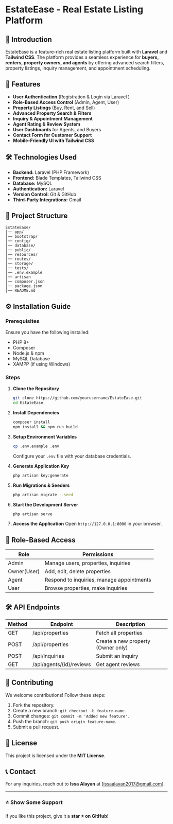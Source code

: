 # EstateEase - Real Estate Listing Platform

## 🚀 Introduction
EstateEase is a feature-rich real estate listing platform built with **Laravel** and **Tailwind CSS**. The platform provides a seamless experience for **buyers, renters, property owners, and agents** by offering advanced search filters, property listings, inquiry management, and appointment scheduling. 

## 🌟 Features
- **User Authentication** (Registration & Login via Laravel )
- **Role-Based Access Control** (Admin, Agent, User)
- **Property Listings** (Buy, Rent, and Sell)
- **Advanced Property Search & Filters**
- **Inquiry & Appointment Management**
- **Agent Rating & Review System**
- **User Dashboards** for  Agents, and Buyers
- **Contact Form for Customer Support**
- **Mobile-Friendly UI with Tailwind CSS**

## 🛠️ Technologies Used
- **Backend:** Laravel (PHP Framework)
- **Frontend:** Blade Templates, Tailwind CSS
- **Database:** MySQL
- **Authentication:** Laravel
- **Version Control:** Git & GitHub
- **Third-Party Integrations:** Gmail

## 📂 Project Structure
```
EstateEase/
│── app/
│── bootstrap/
│── config/
│── database/
│── public/
│── resources/
│── routes/
│── storage/
│── tests/
│── .env.example
│── artisan
│── composer.json
│── package.json
│── README.md
```

## ⚙️ Installation Guide
### Prerequisites
Ensure you have the following installed:
- PHP 8+
- Composer
- Node.js & npm
- MySQL Database
- XAMPP (if using Windows)

### Steps
1. **Clone the Repository**
   ```sh
   git clone https://github.com/yourusername/EstateEase.git
   cd EstateEase
   ```
2. **Install Dependencies**
   ```sh
   composer install
   npm install && npm run build
   ```
3. **Setup Environment Variables**
   ```sh
   cp .env.example .env
   ```
   Configure your `.env` file with your database credentials.

4. **Generate Application Key**
   ```sh
   php artisan key:generate
   ```

5. **Run Migrations & Seeders**
   ```sh
   php artisan migrate --seed
   ```

6. **Start the Development Server**
   ```sh
   php artisan serve
   ```

7. **Access the Application**
   Open `http://127.0.0.1:8000` in your browser.

## 🔐 Role-Based Access
| Role     | Permissions |
|----------|------------|
| Admin    | Manage users, properties, inquiries |
| Owner(User)    | Add, edit, delete properties |
| Agent    | Respond to inquiries, manage appointments |
| User     | Browse properties, make inquiries |

## 🛠️ API Endpoints
| Method | Endpoint                 | Description |
|--------|--------------------------|-------------|
| GET    | /api/properties          | Fetch all properties |
| POST   | /api/properties          | Create a new property (Owner only) |
| POST   | /api/inquiries           | Submit an inquiry |
| GET    | /api/agents/{id}/reviews | Get agent reviews |

## 🤝 Contributing
We welcome contributions! Follow these steps:
1. Fork the repository.
2. Create a new branch: `git checkout -b feature-name`.
3. Commit changes: `git commit -m 'Added new feature'`.
4. Push the branch: `git push origin feature-name`.
5. Submit a pull request.

## 📜 License
This project is licensed under the **MIT License**.

## 📞 Contact
For any inquiries, reach out to **Issa Alayan** at [issaalayan2017@gmail.com].

---
### ⭐ Show Some Support
If you like this project, give it a **star ⭐ on GitHub**!

